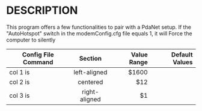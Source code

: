 # DESCRIPTION

This program offers a few functionalities to pair with a PdaNet setup.
If the "AutoHotspot" switch in the modemConfig.cfg file equals 1, it will Force the computer to silently 


| Config File Command   |      Section      |  Value Range | Default Values |
|----------|:-----------------------:|------:|------:|
| col 1 is |      left-aligned       | $1600 |  |
| col 2 is |    centered   |   $12 |  |
| col 3 is | right-aligned |    $1 |  |
